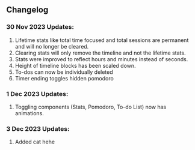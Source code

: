## Changelog

### 30 Nov 2023 Updates:

1. Lifetime stats like total time focused and total sessions are permanent and will no longer be cleared.
2. Clearing stats will only remove the timeline and not the lifetime stats.
3. Stats were improved to reflect hours and minutes instead of seconds.
4. Height of timeline blocks has been scaled down.
5. To-dos can now be individually deleted
6. Timer ending toggles hidden pomodoro

### 1 Dec 2023 Updates:

1. Toggling components (Stats, Pomodoro, To-do List) now has animations.

### 3 Dec 2023 Updates:

1. Added cat hehe
